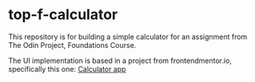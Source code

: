 # top-f-calculator

This repository is for building a simple calculator for an assignment
from The Odin Project, Foundations Course.

The UI implementation is based in a project from frontendmentor.io,
specifically this one: [Calculator app](https://www.frontendmentor.io/challenges/calculator-app-9lteq5N29)
